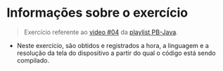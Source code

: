 # Informações sobre o exercício 

>Exercício referente ao [video #04](https://www.youtube.com/watch?v=H7Qpt8NRpDw&list=PLVuQF8bvtUm3_As5PzmMSamfl4rlv8e-w&index=7&ab_channel=CursoemV%C3%ADdeo) da [playlist PB-Java](https://www.youtube.com/playlist?list=PLVuQF8bvtUm3_As5PzmMSamfl4rlv8e-w). 


* Neste exercício, são obtidos e registrados a hora, a linguagem e a resolução da tela do dispositivo a partir do qual o código está sendo compilado. 